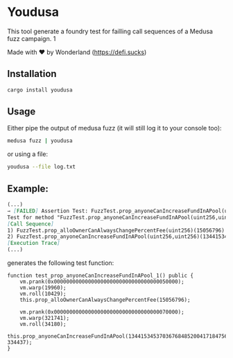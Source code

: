 # Youdusa

This tool generate a foundry test for failling call sequences of a Medusa fuzz campaign. 1

Made with ♥ by Wonderland (https://defi.sucks)

## Installation
```bash
cargo install youdusa
```

## Usage
Either pipe the output of medusa fuzz (it will still log it to your console too):
```bash
medusa fuzz | youdusa
```

or using a file:
```bash
youdusa --file log.txt
```

## Example:
```markdown
(...)
⇾ [FAILED] Assertion Test: FuzzTest.prop_anyoneCanIncreaseFundInAPool(uint256,uint256)
Test for method "FuzzTest.prop_anyoneCanIncreaseFundInAPool(uint256,uint256)" resulted in an assertion failure after the following call sequence:
[Call Sequence]
1) FuzzTest.prop_alloOwnerCanAlwaysChangePercentFee(uint256)(15056796) (block=10429, time=19960, gas=12500000, gasprice=1, value=0, sender=0x0000000000000000000000000000000000050000)
2) FuzzTest.prop_anyoneCanIncreaseFundInAPool(uint256,uint256)(13441534537036768485200417184756697876915712920751763869415731560796441041418, 334437) (block=34180, time=321741, gas=12500000, gasprice=1, value=0, sender=0x0000000000000000000000000000000000070000)
[Execution Trace]
(...)
```

generates the following test function:
```solidity
function test_prop_anyoneCanIncreaseFundInAPool_1() public {
    vm.prank(0x0000000000000000000000000000000000050000);
    vm.warp(19960);
    vm.roll(10429);
    this.prop_alloOwnerCanAlwaysChangePercentFee(15056796);

    vm.prank(0x0000000000000000000000000000000000070000);
    vm.warp(321741);
    vm.roll(34180);
    this.prop_anyoneCanIncreaseFundInAPool(13441534537036768485200417184756697876915712920751763869415731560796441041418, 334437);
}
```
